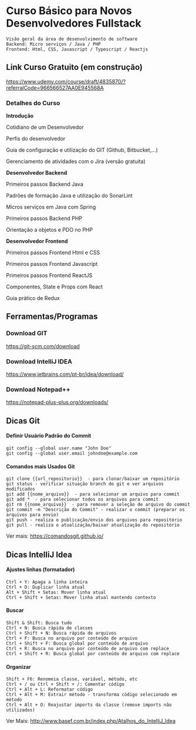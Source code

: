 # Curso Básico para Novos Desenvolvedores Fullstack
```
Visão geral da área de desenvolvimento de software
Backend: Micro serviços / Java / PHP 
Frontend: Html, CSS, Javascript / Typescript / Reactjs
```

## Link Curso Gratuito (em construção)
https://www.udemy.com/course/draft/4835870/?referralCode=966566527AA0E945568A

### Detalhes do Curso
**Introdução**

Cotidiano de um Desenvolvedor

Perfis do desenvolvedor

Guia de configuração e utilização do GIT (Github, Bitbucket,...)

Gerenciamento de atividades com o Jira (versão gratuita)


**Desenvolvedor Backend**

Primeiros passos Backend Java

Padrões de formação Java e utilização do SonarLint

Micros serviços em Java com Spring

Primeiros passos Backend PHP

Orientação a objetos e PDO no PHP


**Desenvolvedor Frontend**

Primeiros passos Frontend Html e CSS

Primeiros passos Frontend Javascript

Primeiros passos Frontend ReactJS

Componentes, State e Props com React

Guia prático de Redux


## Ferramentas/Programas

### Download GIT
https://git-scm.com/download

### Download IntelliJ IDEA
https://www.jetbrains.com/pt-br/idea/download/

### Download Notepad++ 
https://notepad-plus-plus.org/downloads/ 



## Dicas Git

#### Definir Usuário Padrão do Commit
```
git config --global user.name "John Doe"
git config --global user.email johndoe@example.com
```

#### Comandos mais Usados Git
```
git clone {{url_repositorio}}  - para clonar/baixar um repositório
git status - verificar situação branch do git e ver arquivos modificados
git add {{nome_arquivo}}  - para selecionar um arquivo para commit
git add *  - para selecionar todos os arquivos para commit
git rm {{nome_arquivo}}  - para remover a seleção de arquivo do commit
git commit -m "Descrição do Commit" - realizar o commit (preparar os arquivos para envio)
git push - realiza o publicação/envio dos arquivos para repositório
git pull - realiza o atualização/baixar atualização do repositório
```

Ver mais: https://comandosgit.github.io/ 


## Dicas IntelliJ Idea

#### Ajustes linhas (formatador)
```
Ctrl + Y: Apaga a linha inteira
Ctrl + D: Duplicar linha atual
Alt + Shift + Setas: Mover linha atual
Ctrl + Shift + Setas: Mover linha atual mantendo contexto
```

#### Buscar
```
Shift & Shift: Busca tudo
Ctrl + N: Busca rápida de classes
Ctrl + Shift + N: Busca rápida de arquivos
Ctrl + F: Busca no arquivo por conteúdo de arquivo
Ctrl + Shift + F: Busca global por conteúdo de arquivo
Ctrl + R: Busca no arquivo por conteúdo de arquivo com replace
Ctrl + Shift + R: Busca global por conteúdo de arquivo com replace
```

#### Organizar
```
Shift + F6: Renomeia classe, variável, método, etc
Ctrl + / ou Ctrl + Shift + /: Comentar código
Ctrl + Alt + L: Reformatar código
Ctrl + Alt + M: Extrair método - transforma código selecionado em método
Ctrl + Alt + O: Reajustar imports da classe (remove imports não utilizados)
```

Ver Mais: http://www.basef.com.br/index.php/Atalhos_do_IntelliJ_Idea
